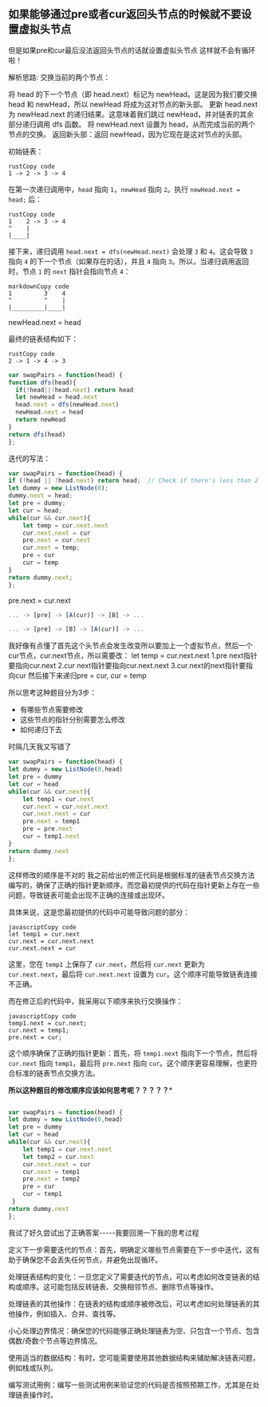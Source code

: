 ## 如果能够通过pre或者cur返回头节点的时候就不要设置虚拟头节点
但是如果pre和cur最后没法返回头节点的话就设置虚拟头节点
这样就不会有循环啦！

解析思路:
交换当前的两个节点：

将 head 的下一个节点（即 head.next）标记为 newHead。这是因为我们要交换 head 和 newHead，所以 newHead 将成为这对节点的新头部。
更新 head.next 为 newHead.next 的递归结果。这意味着我们跳过 newHead，并对链表的其余部分递归调用 dfs 函数。
将 newHead.next 设置为 head，从而完成当前的两个节点的交换。
返回新头部：返回 newHead，因为它现在是这对节点的头部。

初始链表：

```
rustCopy code
1 -> 2 -> 3 -> 4
```

在第一次递归调用中，`head` 指向 `1`，`newHead` 指向 `2`。执行 `newHead.next = head;` 后：

```
rustCopy code
1    2 -> 3 -> 4
^    |
|____|
```

接下来，递归调用 `head.next = dfs(newHead.next)` 会处理 `3` 和 `4`。这会导致 `3` 指向 `4` 的下一个节点（如果存在的话），并且 `4` 指向 `3`。所以，当递归调用返回时，节点 `1` 的 `next` 指针会指向节点 `4`：

```
markdownCopy code
1         3    4
^         ^    |
|_________|____|
```
newHead.next = head

最终的链表结构如下：
```
rustCopy code
2 -> 1 -> 4 -> 3
```


```javaScript
var swapPairs = function(head) {
function dfs(head){
  if(!head||!head.next) return head
  let newHead = head.next
  head.next = dfs(newHead.next)
  newHead.next = head
  return newHead
}
return dfs(head)
};
```

迭代的写法：
```javaScript
var swapPairs = function(head) {
if (!head || !head.next) return head;  // Check if there's less than 2 nodes
let dummy = new ListNode(0);
dummy.next = head;
let pre = dummy;
let cur = head;
while(cur && cur.next){
    let temp = cur.next.next
    cur.next.next = cur
    pre.next = cur.next
    cur.next = temp;
    pre = cur
    cur = temp  
}
return dummy.next;
};
```
pre.next = cur.next

```javaScript
... -> [pre] -> [A(cur)] -> [B] -> ...

... -> [pre] -> [B] -> [A(cur)] -> ...
```
我好像有点懂了首先这个头节点会发生改变所以要加上一个虚拟节点，然后一个cur节点，cur.next节点，所以需要改：
let temp = cur.next.next
1.pre next指针要指向cur.next
2.cur next指针要指向cur.next.next
3.cur.next的next指针要指向cur
然后接下来递归pre = cur, cur = temp


所以思考这种题目分为3步：
- 有哪些节点需要修改
- 这些节点的指针分别需要怎么修改
- 如何递归下去




时隔几天我又写错了
```javaScript
var swapPairs = function(head) {
let dummy = new ListNode(0,head)
let pre = dummy
let cur = head
while(cur && cur.next){
    let temp1 = cur.next
    cur.next = cur.next.next
    cur.next.next = cur
    pre.next = temp1
    pre = pre.next
    cur = temp1.next
}
return dummy.next
};
```
这样修改的顺序是不对的
我之前给出的修正代码是根据标准的链表节点交换方法编写的，确保了正确的指针更新顺序。而您最初提供的代码在指针更新上存在一些问题，导致链表可能会出现不正确的连接或出现环。

具体来说，这是您最初提供的代码中可能导致问题的部分：

```
javascriptCopy code
let temp1 = cur.next
cur.next = cur.next.next
cur.next.next = cur
```

这里，您在 `temp1` 上保存了 `cur.next`，然后将 `cur.next` 更新为 `cur.next.next`，最后将 `cur.next.next` 设置为 `cur`。这个顺序可能导致链表连接不正确。

而在修正后的代码中，我采用以下顺序来执行交换操作：

```
javascriptCopy code
temp1.next = cur.next;
cur.next = temp1;
pre.next = cur;
```

这个顺序确保了正确的指针更新：首先，将 `temp1.next` 指向下一个节点，然后将 `cur.next` 指向 `temp1`，最后将 `pre.next` 指向 `cur`。这个顺序更容易理解，也更符合标准的链表节点交换方法。

**所以这种题目的修改顺序应该如何思考呢？？？？？***

```javaScript

var swapPairs = function(head) {
let dummy = new ListNode(0,head)
let pre = dummy
let cur = head
while(cur && cur.next){
    let temp1 = cur.next.next
    let temp2 = cur.next
    cur.next.next = cur
    cur.next = temp1
    pre.next = temp2
    pre = cur
    cur = temp1
 }
return dummy.next
};

```
我试了好久尝试出了正确答案-----我要回溯一下我的思考过程

定义下一步需要迭代的节点：首先，明确定义哪些节点需要在下一步中迭代，这有助于确保您不会丢失任何节点，并避免出现循环。

处理链表结构的变化：一旦您定义了需要迭代的节点，可以考虑如何改变链表的结构或顺序。这可能包括反转链表、交换相邻节点、删除节点等操作。

处理链表的其他操作：在链表的结构或顺序被修改后，可以考虑如何处理链表的其他操作，例如插入、合并、查找等。

小心处理边界情况：确保您的代码能够正确处理链表为空、只包含一个节点、包含偶数/奇数个节点等边界情况。

使用适当的数据结构：有时，您可能需要使用其他数据结构来辅助解决链表问题，例如栈或队列。

编写测试用例：编写一些测试用例来验证您的代码是否按照预期工作，尤其是在处理链表操作时。
